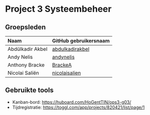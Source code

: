 # Project 3 Systeembeheer

## Groepsleden

| Naam     | GitHub gebruikersnaam                   |
| :---     | :---                                    |
| Abdülkadir Akbel | [abdulkadirakbel](https://github.com/abdulkadirakbel) |
| Andy Nelis | [andynelis](https://github.com/andynelis) |
| Anthony Bracke | [BrackeA](https://github.com/BrackeA) |
| Nicolai Saliën | [nicolaisalien](https://github.com/nicolaisalien) |

## Gebruikte tools

* Kanban-bord: <https://huboard.com/HoGentTIN/ops3-g03/>
* Tijdregistratie: <https://toggl.com/app/projects/820421/list/page/1>
